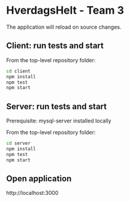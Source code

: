 # HverdagsHelt - Team 3

The application will reload on source changes.

## Client: run tests and start

From the top-level repository folder:

```sh
cd client
npm install
npm test
npm start
```
## Server: run tests and start

Prerequisite: mysql-server installed locally

From the top-level repository folder:

```sh
cd server
npm install
npm test
npm start
```

## Open application

http://localhost:3000
